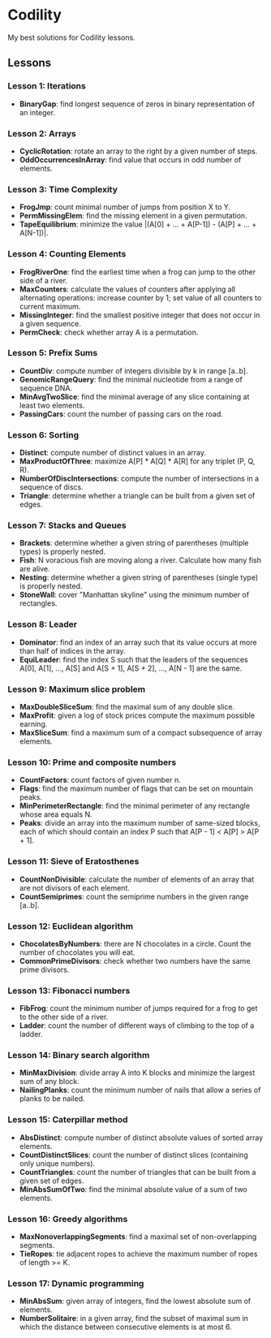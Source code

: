 # Codility

My best solutions for Codility lessons.

## Lessons

### Lesson 1: Iterations️

- **BinaryGap**: find longest sequence of zeros in binary representation of an integer.

### Lesson 2: Arrays

- **CyclicRotation**: rotate an array to the right by a given number of steps.
- **OddOccurrencesInArray**: find value that occurs in odd number of elements.

### Lesson 3: Time Complexity

- **FrogJmp**: count minimal number of jumps from position X to Y.
- **PermMissingElem**: find the missing element in a given permutation.
- **TapeEquilibrium**: minimize the value |(A[0] + ... + A[P-1]) - (A[P] + ... + A[N-1])|.

### Lesson 4: Counting Elements

- **FrogRiverOne**: find the earliest time when a frog can jump to the other side of a river.
- **MaxCounters**: calculate the values of counters after applying all alternating operations: increase counter by 1; set value of all counters to current maximum.
- **MissingInteger**: find the smallest positive integer that does not occur in a given sequence.
- **PermCheck**: check whether array A is a permutation.

### Lesson 5: Prefix Sums

- **CountDiv**: compute number of integers divisible by k in range [a..b].
- **GenomicRangeQuery**: find the minimal nucleotide from a range of sequence DNA.
- **MinAvgTwoSlice**: find the minimal average of any slice containing at least two elements.
- **PassingCars**: count the number of passing cars on the road.

### Lesson 6: Sorting

- **Distinct**: compute number of distinct values in an array.
- **MaxProductOfThree**: maximize A[P] * A[Q] * A[R] for any triplet (P, Q, R).
- **NumberOfDiscIntersections**: compute the number of intersections in a sequence of discs.
- **Triangle**: determine whether a triangle can be built from a given set of edges.

### Lesson 7: Stacks and Queues

- **Brackets**: determine whether a given string of parentheses (multiple types) is properly nested.
- **Fish**: N voracious fish are moving along a river. Calculate how many fish are alive.
- **Nesting**: determine whether a given string of parentheses (single type) is properly nested.
- **StoneWall**: cover "Manhattan skyline" using the minimum number of rectangles.

### Lesson 8: Leader

- **Dominator**: find an index of an array such that its value occurs at more than half of indices in the array.
- **EquiLeader**: find the index S such that the leaders of the sequences A[0], A[1], ..., A[S] and A[S + 1], A[S + 2], ..., A[N - 1] are the same.

### Lesson 9: Maximum slice problem

- **MaxDoubleSliceSum**: find the maximal sum of any double slice.
- **MaxProfit**: given a log of stock prices compute the maximum possible earning.
- **MaxSliceSum**: find a maximum sum of a compact subsequence of array elements.

### Lesson 10: Prime and composite numbers

- **CountFactors**: count factors of given number n.
- **Flags**: find the maximum number of flags that can be set on mountain peaks.
- **MinPerimeterRectangle**: find the minimal perimeter of any rectangle whose area equals N.
- **Peaks**: divide an array into the maximum number of same-sized blocks, each of which should contain an index P such that A[P - 1] < A[P] > A[P + 1].

### Lesson 11: Sieve of Eratosthenes

- **CountNonDivisible**: calculate the number of elements of an array that are not divisors of each element.
- **CountSemiprimes**: count the semiprime numbers in the given range [a..b].

### Lesson 12: Euclidean algorithm

- **ChocolatesByNumbers**: there are N chocolates in a circle. Count the number of chocolates you will eat.
- **CommonPrimeDivisors**: check whether two numbers have the same prime divisors.

### Lesson 13: Fibonacci numbers

- **FibFrog**: count the minimum number of jumps required for a frog to get to the other side of a river.
- **Ladder**: count the number of different ways of climbing to the top of a ladder.

### Lesson 14: Binary search algorithm

- **MinMaxDivision**: divide array A into K blocks and minimize the largest sum of any block.
- **NailingPlanks**: count the minimum number of nails that allow a series of planks to be nailed.

### Lesson 15: Caterpillar method

- **AbsDistinct**: compute number of distinct absolute values of sorted array elements.
- **CountDistinctSlices**: count the number of distinct slices (containing only unique numbers).
- **CountTriangles**: count the number of triangles that can be built from a given set of edges.
- **MinAbsSumOfTwo**: find the minimal absolute value of a sum of two elements.

### Lesson 16: Greedy algorithms

- **MaxNonoverlappingSegments**: find a maximal set of non-overlapping segments.
- **TieRopes**: tie adjacent ropes to achieve the maximum number of ropes of length >= K.

### Lesson 17: Dynamic programming

- **MinAbsSum**: given array of integers, find the lowest absolute sum of elements.
- **NumberSolitaire**: in a given array, find the subset of maximal sum in which the distance between consecutive elements is at most 6.
